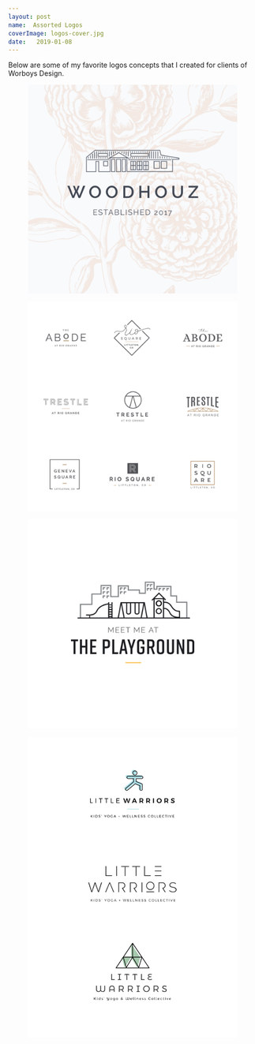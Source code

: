 ```yaml
---
layout: post
name:  Assorted Logos
coverImage: logos-cover.jpg
date:   2019-01-08
---
```


Below are some of my favorite logos concepts that I created for clients of Worboys Design.

<figure>
    <img src="../img/logos-1.jpg" alt="bantam" />
</figure>
<figure>
    <img src="../img/logos-2.jpg" alt="bantam" />
</figure>
<figure>
    <img src="../img/logos-3.jpg" alt="bantam" />
</figure>
<figure>
    <img src="../img/logos-4.jpg" alt="bantam" />
</figure>
